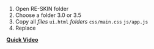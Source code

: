 
1. Open RE-SKIN folder
2. Choose a folder 3.0 or 3.5
3. Copy all *files* ```ui.html``` *folders* ```css/main.css``` ```js/app.js```
4. Replace

**[Quick Video](https://streamable.com/7yeiug)** 
